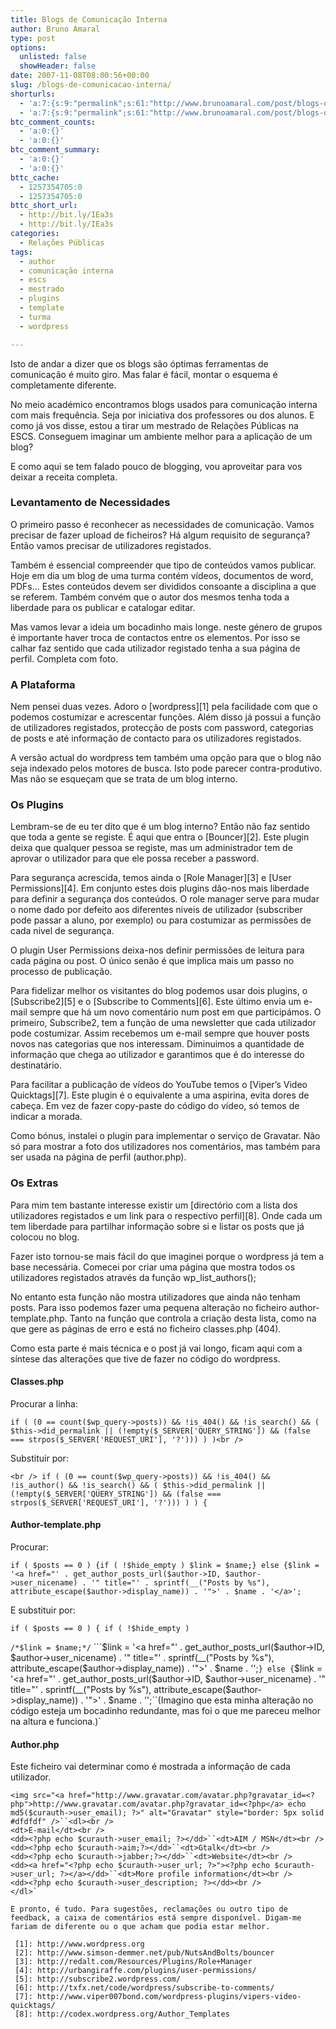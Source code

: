 ```yaml
---
title: Blogs de Comunicação Interna
author: Bruno Amaral
type: post
options:
  unlisted: false
  showHeader: false
date: 2007-11-08T08:00:56+00:00
slug: /blogs-de-comunicacao-interna/
shorturls:
  - 'a:7:{s:9:"permalink";s:61:"http://www.brunoamaral.com/post/blogs-de-comunicacao-interna/";s:7:"tinyurl";s:25:"http://tinyurl.com/6xcesh";s:4:"isgd";s:17:"http://is.gd/pFac";s:5:"bitly";s:20:"http://bit.ly/3hWnID";s:5:"snipr";s:22:"http://snipr.com/euy84";s:5:"snurl";s:22:"http://snurl.com/euy84";s:7:"snipurl";s:24:"http://snipurl.com/euy84";}'
  - 'a:7:{s:9:"permalink";s:61:"http://www.brunoamaral.com/post/blogs-de-comunicacao-interna/";s:7:"tinyurl";s:25:"http://tinyurl.com/6xcesh";s:4:"isgd";s:17:"http://is.gd/pFac";s:5:"bitly";s:20:"http://bit.ly/3hWnID";s:5:"snipr";s:22:"http://snipr.com/euy84";s:5:"snurl";s:22:"http://snurl.com/euy84";s:7:"snipurl";s:24:"http://snipurl.com/euy84";}'
btc_comment_counts:
  - 'a:0:{}'
  - 'a:0:{}'
btc_comment_summary:
  - 'a:0:{}'
  - 'a:0:{}'
bttc_cache:
  - 1257354705:0
  - 1257354705:0
bttc_short_url:
  - http://bit.ly/IEa3s
  - http://bit.ly/IEa3s
categories:
  - Relações Públicas
tags:
  - author
  - comunicação interna
  - escs
  - mestrado
  - plugins
  - template
  - turma
  - wordpress

---
```

Isto de andar a dizer que os blogs são óptimas ferramentas de comunicação é muito giro. Mas falar é fácil, montar o esquema é completamente diferente.

No meio académico encontramos blogs usados para comunicação interna com mais frequência. Seja por iniciativa dos professores ou dos alunos. E como já vos disse, estou a tirar um mestrado de Relações Públicas na ESCS. Conseguem imaginar um ambiente melhor para a aplicação de um blog?

E como aqui se tem falado pouco de blogging, vou aproveitar para vos deixar a receita completa.

### Levantamento de Necessidades

O primeiro passo é reconhecer as necessidades de comunicação. Vamos precisar de fazer upload de ficheiros? Há algum requisito de segurança? Então vamos precisar de utilizadores registados.

Também é essencial compreender que tipo de conteúdos vamos publicar. Hoje em dia um blog de uma turma contém vídeos, documentos de word, PDFs&#8230; Estes conteúdos devem ser divididos consoante a disciplina a que se referem. Também convém que o autor dos mesmos tenha toda a liberdade para os publicar e catalogar editar.

Mas vamos levar a ideia um bocadinho mais longe. neste género de grupos é importante haver troca de contactos entre os elementos. Por isso se calhar faz sentido que cada utilizador registado tenha a sua página de perfil. Completa com foto.

### A Plataforma

Nem pensei duas vezes. Adoro o [wordpress][1] pela facilidade com que o podemos costumizar e acrescentar funções. Além disso já possui a função de utilizadores registados, protecção de posts com password, categorias de posts e até informação de contacto para os utilizadores registados.

A versão actual do wordpress tem também uma opção para que o blog não seja indexado pelos motores de busca. Isto pode parecer contra-produtivo. Mas não se esqueçam que se trata de um blog interno.

### Os Plugins

Lembram-se de eu ter dito que é um blog interno? Então não faz sentido que toda a gente se registe. É aqui que entra o [Bouncer][2]. Este plugin deixa que qualquer pessoa se registe, mas um administrador tem de aprovar o utilizador para que ele possa receber a password.

Para segurança acrescida, temos ainda o [Role Manager][3] e [User Permissions][4]. Em conjunto estes dois plugins dão-nos mais liberdade para definir a segurança dos conteúdos. O role manager serve para mudar o nome dado por defeito aos diferentes niveis de utilizador (subscriber pode passar a aluno, por exemplo) ou para costumizar as permissões de cada nivel de segurança.

O plugin User Permissions deixa-nos definir permissões de leitura para cada página ou post. O único senão é que implica mais um passo no processo de publicação.

Para fidelizar melhor os visitantes do blog podemos usar dois plugins, o [Subscribe2][5] e o [Subscribe to Comments][6]. Este último envia um e-mail sempre que há um novo comentário num post em que participámos. O primeiro, Subscribe2, tem a função de uma newsletter que cada utilizador pode costumizar. Assim recebemos um e-mail sempre que houver posts novos nas categorias que nos interessam. Diminuimos a quantidade de informação que chega ao utilizador e garantimos que é do interesse do destinatário.

Para facilitar a publicação de vídeos do YouTube temos o [Viper&#8217;s Video Quicktags][7]. Este plugin é o equivalente a uma aspirina, evita dores de cabeça. Em vez de fazer copy-paste do código do vídeo, só temos de indicar a morada.

Como bónus, instalei o plugin para implementar o serviço de Gravatar. Não só para mostrar a foto dos utilizadores nos comentários, mas também para ser usada na página de perfil (author.php).

### Os Extras

Para mim tem bastante interesse existir um [directório com a lista dos utilizadores registados e um link para o respectivo perfil][8]. Onde cada um tem liberdade para partilhar informação sobre si e listar os posts que já colocou no blog.

Fazer isto tornou-se mais fácil do que imaginei porque o wordpress já tem a base necessária. Comecei por criar uma página que mostra todos os utilizadores registados através da função wp\_list\_authors();

No entanto esta função não mostra utilizadores que ainda não tenham posts. Para isso podemos fazer uma pequena alteração no ficheiro author-template.php. Tanto na função que controla a criação desta lista, como na que gere as páginas de erro e está no ficheiro classes.php (404).

Como esta parte é mais técnica e o post já vai longo, ficam aqui com a síntese das alterações que tive de fazer no código do wordpress.

#### Classes.php

Procurar a linha:

`if ( (0 == count($wp_query->posts)) && !is_404() && !is_search() && ( $this->did_permalink || (!empty($_SERVER['QUERY_STRING']) && (false === strpos($_SERVER['REQUEST_URI'], '?'))) ) )<br />
` 
  
Substituir por:
  
`<br />
if ( (0 == count($wp_query->posts)) && !is_404() && !is_author() && !is_search() && ( $this->did_permalink || (!empty($_SERVER['QUERY_STRING']) && (false === strpos($_SERVER['REQUEST_URI'], '?'))) ) ) {`

#### Author-template.php

Procurar:

`if ( $posts == 0 ) {if ( !$hide_empty ) $link = $name;} else {$link = '<a href="' . get_author_posts_url($author->ID, $author->user_nicename) . '" title="' . sprintf(__("Posts by %s"), attribute_escape($author->display_name)) . '">' . $name . '</a>';`

E substituir por:

`if ( $posts == 0 ) { if ( !$hide_empty )`

`/*$link = $name;*/` ```$link = '<a href="' . get_author_posts_url($author->ID, $author->user_nicename) . '" title="' . sprintf(__("Posts by %s"), attribute_escape($author->display_name)) . '">' . $name . '</a>';``} else {``$link = '<a href="' . get_author_posts_url($author->ID, $author->user_nicename) . '" title="' . sprintf(__("Posts by %s"), attribute_escape($author->display_name)) . '">' . $name . '</a>';``(Imagino que esta minha alteração no código esteja um bocadinho redundante, mas foi o que me pareceu melhor na altura e funciona.)`

#### Author.php

Este ficheiro vai determinar como é mostrada a informação de cada utilizador.
  
```<h1>About: <?php echo $curauth->display_name; ?></h1><br />
<img src="<a href="http://www.gravatar.com/avatar.php?gravatar_id=<?php">http://www.gravatar.com/avatar.php?gravatar_id=<?php</a> echo md5($curauth->user_email); ?>" alt="Gravatar" style="border: 5px solid #dfdfdf" />``<dl><br />
<dt>E-mail</dt><br />
<dd><?php echo $curauth->user_email; ?></dd>``<dt>AIM / MSN</dt><br />
<dd><?php echo $curauth->aim;?></dd>``<dt>Gtalk</dt><br />
<dd><?php echo $curauth->jabber;?></dd>``<dt>Website</dt><br />
<dd><a href="<?php echo $curauth->user_url; ?>"><?php echo $curauth->user_url; ?></a></dd>``<dt>More profile information</dt><br />
<dd><?php echo $curauth->user_description; ?></dd><br />
</dl>`

E pronto, é tudo. Para sugestões, reclamações ou outro tipo de feedback, a caixa de comentários está sempre disponível. Digam-me fariam de diferente ou o que acham que podia estar melhor.

 [1]: http://www.wordpress.org
 [2]: http://www.simson-demmer.net/pub/NutsAndBolts/bouncer
 [3]: http://redalt.com/Resources/Plugins/Role+Manager
 [4]: http://urbangiraffe.com/plugins/user-permissions/
 [5]: http://subscribe2.wordpress.com/
 [6]: http://txfx.net/code/wordpress/subscribe-to-comments/
 [7]: http://www.viper007bond.com/wordpress-plugins/vipers-video-quicktags/
 [8]: http://codex.wordpress.org/Author_Templates
